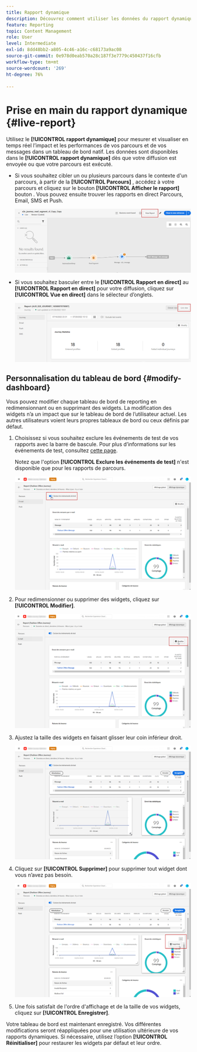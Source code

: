 ```yaml
---
title: Rapport dynamique
description: Découvrez comment utiliser les données du rapport dynamique
feature: Reporting
topic: Content Management
role: User
level: Intermediate
exl-id: 8dd48bb2-a805-4c46-a16c-c68173a9ac08
source-git-commit: 0e978d0eab570a28c187f3e7779c450437f16cfb
workflow-type: tm+mt
source-wordcount: '269'
ht-degree: 76%

---
```


# Prise en main du rapport dynamique {#live-report}

Utilisez le **[!UICONTROL rapport dynamique]** pour mesurer et visualiser en temps réel l’impact et les performances de vos parcours et de vos messages dans un tableau de bord natif.
Les données sont disponibles dans le **[!UICONTROL rapport dynamique]** dès que votre diffusion est envoyée ou que votre parcours est exécuté.

* Si vous souhaitez cibler un ou plusieurs parcours dans le contexte d&#39;un parcours, à partir de la **[!UICONTROL Parcours]** , accédez à votre parcours et cliquez sur le bouton **[!UICONTROL Afficher le rapport]** bouton . Vous pouvez ensuite trouver les rapports en direct Parcours, Email, SMS et Push.

   ![](assets/report_journey.png)

* Si vous souhaitez basculer entre le **[!UICONTROL Rapport en direct]** au **[!UICONTROL Rapport en direct]** pour votre diffusion, cliquez sur **[!UICONTROL Vue en direct]** dans le sélecteur d’onglets.

   ![](assets/report_3.png)

## Personnalisation du tableau de bord {#modify-dashboard}

Vous pouvez modifier chaque tableau de bord de reporting en redimensionnant ou en supprimant des widgets. La modification des widgets n’a un impact que sur le tableau de bord de l’utilisateur actuel. Les autres utilisateurs voient leurs propres tableaux de bord ou ceux définis par défaut.

1. Choisissez si vous souhaitez exclure les événements de test de vos rapports avec la barre de bascule. Pour plus d’informations sur les événements de test, consultez [cette page](../building-journeys/testing-the-journey.md).

   Notez que l&#39;option **[!UICONTROL Exclure les événements de test]** n&#39;est disponible que pour les rapports de parcours.

   ![](assets/report_modify_6.png)

1. Pour redimensionner ou supprimer des widgets, cliquez sur **[!UICONTROL Modifier]**.

   ![](assets/report_modify_7.png)

1. Ajustez la taille des widgets en faisant glisser leur coin inférieur droit.

   ![](assets/report_modify_8.png)

1. Cliquez sur **[!UICONTROL Supprimer]** pour supprimer tout widget dont vous n’avez pas besoin.

   ![](assets/report_modify_9.png)

1. Une fois satisfait de l&#39;ordre d&#39;affichage et de la taille de vos widgets, cliquez sur **[!UICONTROL Enregistrer]**.

Votre tableau de bord est maintenant enregistré. Vos différentes modifications seront réappliquées pour une utilisation ultérieure de vos rapports dynamiques. Si nécessaire, utilisez l’option **[!UICONTROL Réinitialiser]** pour restaurer les widgets par défaut et leur ordre.
